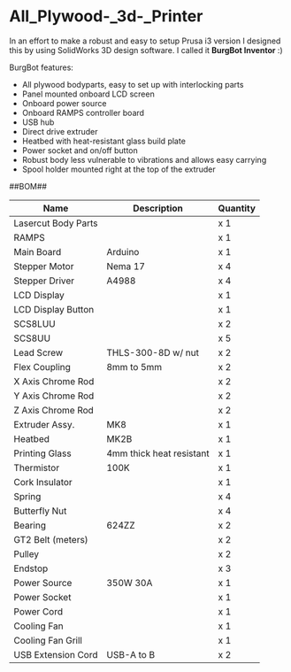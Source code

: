 # All_Plywood-_3d-_Printer

In an effort to make a robust and easy to setup Prusa i3 version I designed this by using SolidWorks 3D design software. I called it **BurgBot Inventor** :)

BurgBot features:

* All plywood bodyparts, easy to set up with interlocking parts
* Panel mounted onboard LCD screen
* Onboard power source
* Onboard RAMPS controller board
* USB hub
* Direct drive extruder
* Heatbed with heat-resistant glass build plate
* Power socket and on/off button
* Robust body less vulnerable to vibrations and allows easy carrying
* Spool holder mounted right at the top of the extruder

##BOM##

| Name                 | Description      | Quantity      |
| -------------------- | ------------- | ------------- |
| Lasercut Body Parts  | | x 1 |
| RAMPS                | | x 1 |
| Main Board           | Arduino | x 1 |
| Stepper Motor        | Nema 17 | x 4 |
| Stepper Driver       | A4988 | x 4 |
| LCD Display          | | x 1 |
| LCD Display Button   | | x 1 |
| SCS8LUU              | |x 2 |
| SCS8UU               | |x 5 |
| Lead Screw           | THLS-300-8D w/ nut |x 2 |
| Flex Coupling        | 8mm to 5mm |x 2 |
| X Axis Chrome Rod    | |x 2 |
| Y Axis Chrome Rod    | |x 2 |
| Z Axis Chrome Rod    | |x 2 |
| Extruder Assy.       | MK8  |x 1 |
| Heatbed              | MK2B |x 1 |
| Printing Glass       | 4mm thick heat resistant |x 1 |
| Thermistor           | 100K |x 1 |
| Cork Insulator       | |x 1 |
| Spring               | |x 4 |
| Butterfly Nut        | |x 4 |
| Bearing              | 624ZZ|x 2 |
| GT2 Belt (meters)    | |x 2 |
| Pulley               | |x 2 |
| Endstop              | |x 3 |
| Power Source         | 350W 30A |x 1 |
| Power Socket         | |x 1 |
| Power Cord           | |x 1 |
| Cooling Fan          | |x 1 |
| Cooling Fan Grill    | |x 1 |
| USB Extension Cord   | USB-A to B |x 2 |
